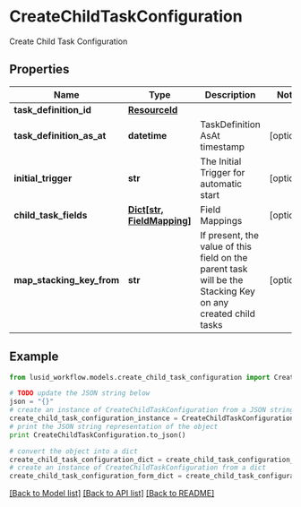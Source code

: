 # CreateChildTaskConfiguration

Create Child Task Configuration

## Properties
Name | Type | Description | Notes
------------ | ------------- | ------------- | -------------
**task_definition_id** | [**ResourceId**](ResourceId.md) |  | 
**task_definition_as_at** | **datetime** | TaskDefinition AsAt timestamp | [optional] 
**initial_trigger** | **str** | The Initial Trigger for automatic start | [optional] 
**child_task_fields** | [**Dict[str, FieldMapping]**](FieldMapping.md) | Field Mappings | [optional] 
**map_stacking_key_from** | **str** | If present, the value of this field on the parent task will be the Stacking Key on any created child tasks | [optional] 

## Example

```python
from lusid_workflow.models.create_child_task_configuration import CreateChildTaskConfiguration

# TODO update the JSON string below
json = "{}"
# create an instance of CreateChildTaskConfiguration from a JSON string
create_child_task_configuration_instance = CreateChildTaskConfiguration.from_json(json)
# print the JSON string representation of the object
print CreateChildTaskConfiguration.to_json()

# convert the object into a dict
create_child_task_configuration_dict = create_child_task_configuration_instance.to_dict()
# create an instance of CreateChildTaskConfiguration from a dict
create_child_task_configuration_form_dict = create_child_task_configuration.from_dict(create_child_task_configuration_dict)
```
[[Back to Model list]](../README.md#documentation-for-models) [[Back to API list]](../README.md#documentation-for-api-endpoints) [[Back to README]](../README.md)


